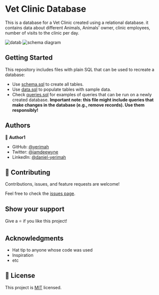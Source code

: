 # Vet Clinic Database

This is a database for a Vet Clinic created using a relational database. it contains data about different Animals, Animals' owner, clinic employees, number of visits to the clinic per day.

![datab](https://user-images.githubusercontent.com/71140133/160459170-355ccb37-e2c6-4223-8cc7-8c19901b4392.PNG)
![schema diagram](https://user-images.githubusercontent.com/71140133/161933931-5620078d-7cde-4d11-83b3-c5b785382813.png)

## Getting Started

This repository includes files with plain SQL that can be used to recreate a database:

- Use [schema.sql](./schema.sql) to create all tables.
- Use [data.sql](./data.sql) to populate tables with sample data.
- Check [queries.sql](./queries.sql) for examples of queries that can be run on a newly created database. **Important note: this file might include queries that make changes in the database (e.g., remove records). Use them responsibly!**


## Authors

👤 **Author1**

- GitHub: [@yerimah](https://github.com/yerimah)
- Twitter: [@iamdeewyne](https://twitter.com/iamdeewyne)
- LinkedIn: [@daniel-yerimah](https://linkedin.com/in/daniel-yerimah)


## 🤝 Contributing

Contributions, issues, and feature requests are welcome!

Feel free to check the [issues page](../../issues/).

## Show your support

Give a ⭐️ if you like this project!

## Acknowledgments

- Hat tip to anyone whose code was used
- Inspiration
- etc

## 📝 License

This project is [MIT](./MIT.md) licensed.
